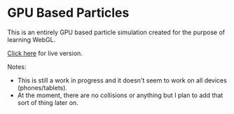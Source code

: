 # GPU Based Particles
This is an entirely GPU based particle simulation created for the purpose of learning WebGL.  

[Click here](https://consolelogreece.github.io/GPUParticles/) for live version.

Notes: 
- This is still a work in progress and it doesn't seem to work on all devices (phones/tablets).
- At the moment, there are no collisions or anything but I plan to add that sort of thing later on.